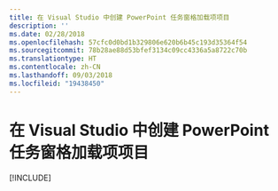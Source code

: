 ```yaml
---
title: 在 Visual Studio 中创建 PowerPoint 任务窗格加载项项目
description: ''
ms.date: 02/28/2018
ms.openlocfilehash: 57cfc0d0bd1b329806e620b6b45c193d35364f54
ms.sourcegitcommit: 78b28ae88d53bfef3134c09cc4336a5a8722c70b
ms.translationtype: HT
ms.contentlocale: zh-CN
ms.lasthandoff: 09/03/2018
ms.locfileid: "19438450"
---
```

# <a name="create-your-powerpoint-task-pane-add-in-project-in-visual-studio"></a>在 Visual Studio 中创建 PowerPoint 任务窗格加载项项目

[!INCLUDE[](../includes/powerpoint-tutorial-setup.md)]